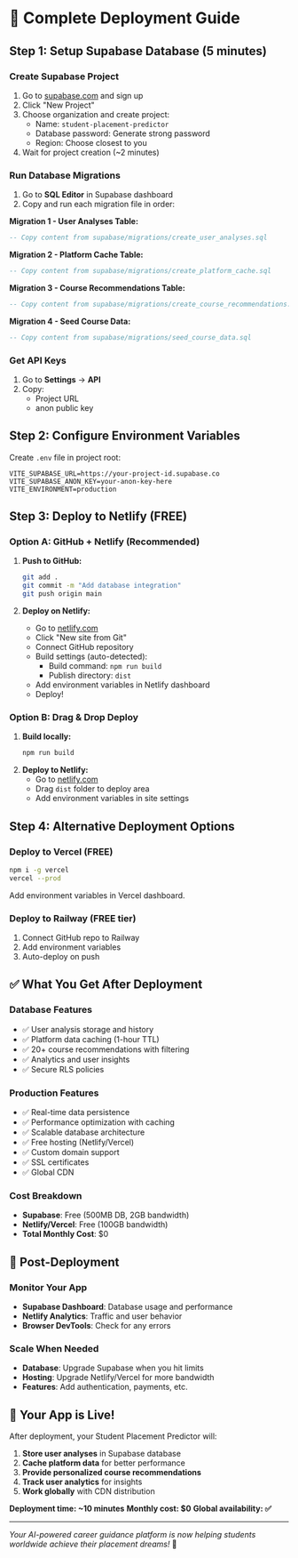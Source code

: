 # 🚀 Complete Deployment Guide

## Step 1: Setup Supabase Database (5 minutes)

### Create Supabase Project
1. Go to [supabase.com](https://supabase.com) and sign up
2. Click "New Project"
3. Choose organization and create project:
   - Name: `student-placement-predictor`
   - Database password: Generate strong password
   - Region: Choose closest to you
4. Wait for project creation (~2 minutes)

### Run Database Migrations
1. Go to **SQL Editor** in Supabase dashboard
2. Copy and run each migration file in order:

**Migration 1 - User Analyses Table:**
```sql
-- Copy content from supabase/migrations/create_user_analyses.sql
```

**Migration 2 - Platform Cache Table:**
```sql
-- Copy content from supabase/migrations/create_platform_cache.sql
```

**Migration 3 - Course Recommendations Table:**
```sql
-- Copy content from supabase/migrations/create_course_recommendations.sql
```

**Migration 4 - Seed Course Data:**
```sql
-- Copy content from supabase/migrations/seed_course_data.sql
```

### Get API Keys
1. Go to **Settings** → **API**
2. Copy:
   - Project URL
   - anon public key

## Step 2: Configure Environment Variables

Create `.env` file in project root:
```env
VITE_SUPABASE_URL=https://your-project-id.supabase.co
VITE_SUPABASE_ANON_KEY=your-anon-key-here
VITE_ENVIRONMENT=production
```

## Step 3: Deploy to Netlify (FREE)

### Option A: GitHub + Netlify (Recommended)
1. **Push to GitHub:**
   ```bash
   git add .
   git commit -m "Add database integration"
   git push origin main
   ```

2. **Deploy on Netlify:**
   - Go to [netlify.com](https://netlify.com)
   - Click "New site from Git"
   - Connect GitHub repository
   - Build settings (auto-detected):
     - Build command: `npm run build`
     - Publish directory: `dist`
   - Add environment variables in Netlify dashboard
   - Deploy!

### Option B: Drag & Drop Deploy
1. **Build locally:**
   ```bash
   npm run build
   ```
2. **Deploy to Netlify:**
   - Go to [netlify.com](https://netlify.com)
   - Drag `dist` folder to deploy area
   - Add environment variables in site settings

## Step 4: Alternative Deployment Options

### Deploy to Vercel (FREE)
```bash
npm i -g vercel
vercel --prod
```
Add environment variables in Vercel dashboard.

### Deploy to Railway (FREE tier)
1. Connect GitHub repo to Railway
2. Add environment variables
3. Auto-deploy on push

## ✅ What You Get After Deployment

### Database Features
- ✅ User analysis storage and history
- ✅ Platform data caching (1-hour TTL)
- ✅ 20+ course recommendations with filtering
- ✅ Analytics and user insights
- ✅ Secure RLS policies

### Production Features
- ✅ Real-time data persistence
- ✅ Performance optimization with caching
- ✅ Scalable database architecture
- ✅ Free hosting (Netlify/Vercel)
- ✅ Custom domain support
- ✅ SSL certificates
- ✅ Global CDN

### Cost Breakdown
- **Supabase**: Free (500MB DB, 2GB bandwidth)
- **Netlify/Vercel**: Free (100GB bandwidth)
- **Total Monthly Cost**: $0

## 🔧 Post-Deployment

### Monitor Your App
- **Supabase Dashboard**: Database usage and performance
- **Netlify Analytics**: Traffic and user behavior
- **Browser DevTools**: Check for any errors

### Scale When Needed
- **Database**: Upgrade Supabase when you hit limits
- **Hosting**: Upgrade Netlify/Vercel for more bandwidth
- **Features**: Add authentication, payments, etc.

## 🚀 Your App is Live!

After deployment, your Student Placement Predictor will:
1. **Store user analyses** in Supabase database
2. **Cache platform data** for better performance
3. **Provide personalized course recommendations**
4. **Track user analytics** for insights
5. **Work globally** with CDN distribution

**Deployment time: ~10 minutes**
**Monthly cost: $0**
**Global availability: ✅**

---

*Your AI-powered career guidance platform is now helping students worldwide achieve their placement dreams!* 🌟